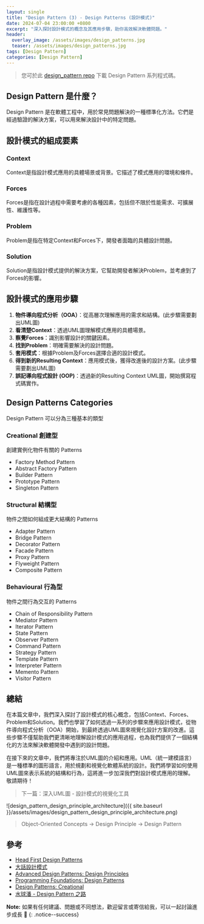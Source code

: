 ```yaml
---
layout: single
title: "Design Pattern (3) - Design Patterns (設計模式)"
date: 2024-07-04 23:00:00 +0800
excerpt: "深入探討設計模式的概念及其應用步驟，助你高效解決軟體問題。"
header:
  overlay_image: /assets/images/design_patterns.jpg
  teaser: /assets/images/design_patterns.jpg
tags: [Design Pattern]
categories: [Design Pattern]
---
```


> 您可於此 [design_pattern repo](https://github.com/nickhuangcyh/design_pattern) 下載 Design Pattern 系列程式碼。

## Design Pattern 是什麼？

Design Pattern 是在軟體工程中，用於常見問題解決的一種標準化方法。它們是經過驗證的解決方案，可以用來解決設計中的特定問題。

## 設計模式的組成要素

### Context

Context是指設計模式應用的具體場景或背景。它描述了模式應用的環境和條件。

### Forces

Forces是指在設計過程中需要考慮的各種因素，包括但不限於性能需求、可擴展性、維護性等。

### Problem

Problem是指在特定Context和Forces下，開發者面臨的具體設計問題。

### Solution

Solution是指設計模式提供的解決方案，它幫助開發者解決Problem，並考慮到了Forces的影響。

## 設計模式的應用步驟

1. **物件導向程式分析（OOA）**：從高層次理解應用的需求和結構。(此步驟需要劃出UML圖)
2. **看清楚Context**：透過UML圖理解模式應用的具體場景。
3. **察覺Forces**：識別影響設計的關鍵因素。
4. **找到Problem**：明確需要解決的設計問題。
5. **套用模式**：根據Problem及Forces選擇合適的設計模式。
6. **得到新的Resulting Context**：應用模式後，獲得改進後的設計方案。(此步驟需要劃出UML圖)
7. **誤記導向程式設計 (OOP)**：透過新的Resulting Context UML圖，開始撰寫程式碼實作。

## Design Patterns Categories

Design Pattern 可以分為三種基本的類型

### Creational 創建型

創建實例化物件有關的 Patterns

* Factory Method Pattern
* Abstract Factory Pattern
* Builder Pattern
* Prototype Pattern
* Singleton Pattern

### Structural 結構型

物件之間如何組成更大結構的 Patterns

* Adapter Pattern
* Bridge Pattern
* Decorator Pattern
* Facade Pattern
* Proxy Pattern
* Flyweight Pattern
* Composite Pattern

### Behavioural 行為型

物件之間行為交互的 Patterns

* Chain of Responsibility Pattern
* Mediator Pattern
* Iterator Pattern
* State Pattern
* Observer Pattern
* Command Pattern
* Strategy Pattern
* Template Pattern
* Interpreter Pattern
* Memento Pattern
* Visitor Pattern

## 總結

在本篇文章中，我們深入探討了設計模式的核心概念，包括Context、Forces、Problem和Solution。我們也學習了如何透過一系列的步驟來應用設計模式，從物件導向程式分析（OOA）開始，到最終透過UML圖來視覺化設計方案的改進。這些步驟不僅幫助我們更清晰地理解設計模式的應用過程，也為我們提供了一個結構化的方法來解決軟體開發中遇到的設計問題。

在接下來的文章中，我們將專注於UML圖的介紹和應用。UML（統一建模語言）是一種標準的圖形語言，用於規劃和視覺化軟體系統的設計。我們將學習如何使用UML圖來表示系統的結構和行為，這將進一步加深我們對設計模式應用的理解。敬請期待！

> 下一篇：深入UML圖 - 設計模式的視覺化工具

![design_pattern_design_principle_architecture]({{ site.baseurl }}/assets/images/design_pattern_design_principle_architecture.png)

> Object-Oriented Concepts -> Design Principle -> Design Pattern

## 參考

* [Head First Design Patterns](https://www.tenlong.com.tw/products/9789867794529)
* [大話設計模式](https://www.tenlong.com.tw/products/9789866761799)
* [Advanced Design Patterns: Design Principles](https://www.linkedin.com/learning/advanced-design-patterns-design-principles/what-are-design-principles?autoAdvance=true&autoSkip=false&autoplay=true&resume=true)
* [Programming Foundations: Design Patterns](https://www.linkedin.com/learning/programming-foundations-design-patterns-2/trying-interfaces?autoAdvance=true&autoSkip=false&autoplay=true&resume=true)
* [Design Patterns: Creational](https://www.linkedin.com/learning/design-patterns-creational/think-about-how-you-create-objects?autoAdvance=true&autoSkip=false&autoplay=true&resume=true)
* [水球潘 - Design Pattern 之路](https://www.youtube.com/watch?v=yOe-uywb2qs&list=PLicQRHHL75d7EXEI9nWfUYJyrPdI79M70&pp=iAQB)

**Note:** 如果有任何建議、問題或不同想法，歡迎留言或寄信給我，可以一起討論進步成長 🙂
{: .notice--success}
